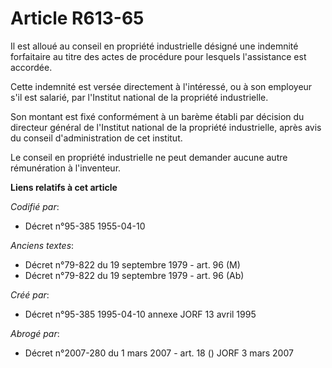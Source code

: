 # Article R613-65

Il est alloué au conseil en propriété industrielle désigné une indemnité forfaitaire au titre des actes de procédure pour
lesquels l'assistance est accordée.

Cette indemnité est versée directement à l'intéressé, ou à son employeur s'il est salarié, par l'Institut national de la
propriété industrielle.

Son montant est fixé conformément à un barème établi par décision du directeur général de l'Institut national de la propriété
industrielle, après avis du conseil d'administration de cet institut.

Le conseil en propriété industrielle ne peut demander aucune autre rémunération à l'inventeur.

**Liens relatifs à cet article**

_Codifié par_:

  - Décret n°95-385 1955-04-10

_Anciens textes_:

  - Décret n°79-822 du 19 septembre 1979 - art. 96 (M)
  - Décret n°79-822 du 19 septembre 1979 - art. 96 (Ab)

_Créé par_:

  - Décret n°95-385 1995-04-10 annexe JORF 13 avril 1995

_Abrogé par_:

  - Décret n°2007-280 du 1 mars 2007 - art. 18 () JORF 3 mars 2007
